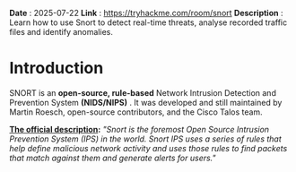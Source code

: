 
**Date** : 2025-07-22
**Link** :   https://tryhackme.com/room/snort
**Description** : Learn how to use Snort to detect real-time threats, analyse recorded traffic files and identify anomalies.

# Introduction

SNORT is an **open-source, rule-based** Network Intrusion Detection and Prevention System **(NIDS/NIPS)** . It was developed and still maintained by Martin Roesch, open-source contributors, and the Cisco Talos team. 

**[The official description](https://www.snort.org/):** _"Snort is the foremost Open Source Intrusion Prevention System (IPS) in the world. Snort IPS uses a series of rules that help define malicious network activity and uses those rules to find packets that match against them and generate alerts for users."_

